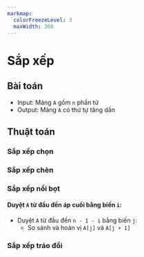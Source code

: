 ```yaml
---
markmap:
  colorFreezeLevel: 3
  maxWidth: 300
---
```


# Sắp xếp

## Bài toán

- Input: Mảng `A` gồm `n` phần tử
- Output: Mảng `A` có thứ tự tăng dần

## Thuật toán

### Sắp xếp chọn

### Sắp xếp chèn

### Sắp xếp nổi bọt

#### Duyệt `A` từ đầu đến áp cuối bằng biến `i`:

- Duyệt `A` từ đầu đến `n - 1 - i` bằng biến `j`:
    - So sánh và hoán vị `A[j]` và `A[j + 1]`

### Sắp xếp tráo đổi


